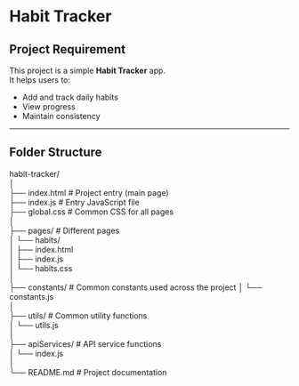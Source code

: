 # Habit Tracker

##  Project Requirement
This project is a simple **Habit Tracker** app.  
It helps users to:
- Add and track daily habits  
- View progress  
- Maintain consistency  

---

##  Folder Structure
habit-tracker/  
│  
├── index.html   # Project entry (main page)  
├── index.js     # Entry JavaScript file  
├── global.css   # Common CSS for all pages  
│  
├── pages/       # Different pages  
│   └── habits/  
│       ├── index.html  
│       ├── index.js  
│       └── habits.css  
│  
├── constants/   # Common constants used across the project
│   └── constants.js  
│  
├── utils/       # Common utility functions  
│   └── utils.js  
│  
├── apiServices/ # API service functions  
│   └── index.js  
│  
└── README.md    # Project documentation  
